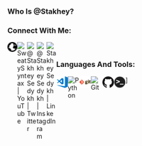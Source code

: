 ### Who Is @Stakhey?

### Connect With Me:

[<img align="left" alt="Stakhey.com" width="22px" src="https://raw.githubusercontent.com/iconic/open-iconic/master/svg/globe.svg" />][website]
[<img align="left" alt="SweatySyntax | YouTube" width="22px" src="https://cdn.jsdelivr.net/npm/simple-icons@v3/icons/youtube.svg" />][youtube]
[<img align="left" alt="@StakheySedykh | Twitter" width="22px" src="https://cdn.jsdelivr.net/npm/simple-icons@v3/icons/twitter.svg" />][twitter] 
[<img align="left" alt="@StakheySedykh | Instagram" width="22px" src="https://cdn.jsdelivr.net/npm/simple-icons@v3/icons/instagram.svg" />][instagram]
[<img align="left" alt="Stakhey Sedykh | LinkedIn" width="22px" src="https://cdn.jsdelivr.net/npm/simple-icons@v3/icons/linkedin.svg" />][linkedin]

<br />

### Languages And Tools:

<img align="left" alt="Visual Studio Code" width="26px" src="https://raw.githubusercontent.com/github/explore/80688e429a7d4ef2fca1e82350fe8e3517d3494d/topics/visual-studio-code/visual-studio-code.png" />
<img align="left" alt="Python" width="26px" src="https://raw.githubusercontent.com/jmnote/z-icons/master/svg/python.svg" />
<img align="left" alt="Git" width="26px" src="https://raw.githubusercontent.com/github/explore/80688e429a7d4ef2fca1e82350fe8e3517d3494d/topics/git/git.png" />
<img align="left" alt="Git" width="26px" src="https://raw.githubusercontent.com/jmnote/z-icons/master/svg/git.svg" />]
<img align="left" alt="GitHub" width="26px" src="https://raw.githubusercontent.com/github/explore/78df643247d429f6cc873026c0622819ad797942/topics/github/github.png" />
<img align="left" alt="Terminal" width="26px" src="https://raw.githubusercontent.com/github/explore/80688e429a7d4ef2fca1e82350fe8e3517d3494d/topics/terminal/terminal.png" />

[website]: https://www.youtube.com/watch?v=dQw4w9WgXcQ
[twitter]: https://twitter.com/StakheySedykh
[youtube]: https://www.youtube.com/channel/UCBtHQBZ3xdlXf67X1k30WYA
[instagram]: https://www.youtube.com/watch?v=dQw4w9WgXcQ
[linkedin]: https://www.youtube.com/watch?v=dQw4w9WgXcQ
